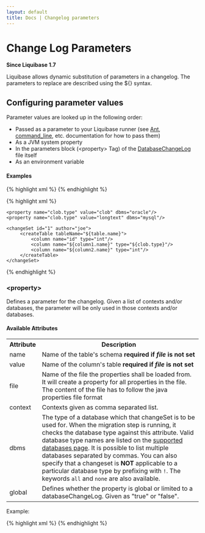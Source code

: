 ```yaml
---
layout: default
title: Docs | Changelog parameters 
---
```


# Change Log Parameters #

**Since Liquibase 1.7**

Liquibase allows dynamic substitution of parameters in a changelog.  The parameters to replace are described using the ${} syntax.

## Configuring parameter values ##

Parameter values are looked up in the following order:

  - Passed as a parameter to your Liquibase runner (see [Ant](ant/index.html), [command_line](command_line.html), etc. documentation for how to pass them)
  - As a JVM system property
  - In the parameters block (&lt;property&gt; Tag) of the [DatabaseChangeLog](/documentation/databasechangelog.html) file itself
  - As an environment variable

#### Examples ####

{% highlight xml %}
<createTable tableName="${table.name}">
     <column name="id" type="int"/>
     <column name="${column1.name}" type="varchar(${column1.length})"/>
     <column name="${column2.name}" type="int"/>
</createTable>
{% endhighlight %}

{% highlight xml %}
<databaseChangeLog
        xmlns="http://www.liquibase.org/xml/ns/dbchangelog"
        xmlns:xsi="http://www.w3.org/2001/XMLSchema-instance"
        xmlns:ext="http://www.liquibase.org/xml/ns/dbchangelog-ext"
        xsi:schemaLocation="http://www.liquibase.org/xml/ns/dbchangelog http://www.liquibase.org/xml/ns/dbchangelog/dbchangelog-3.8.xsd
        http://www.liquibase.org/xml/ns/dbchangelog-ext http://www.liquibase.org/xml/ns/dbchangelog/dbchangelog-ext.xsd">

    <property name="clob.type" value="clob" dbms="oracle"/>
    <property name="clob.type" value="longtext" dbms="mysql"/>

    <changeSet id="1" author="joe">
         <createTable tableName="${table.name}">
             <column name="id" type="int"/>
             <column name="${column1.name}" type="${clob.type}"/>
             <column name="${column2.name}" type="int"/>
         </createTable>
    </changeSet>
</databaseChangeLog>

{% endhighlight %}

### &lt;property&gt; ###

Defines a parameter for the changelog. Given a list of contexts and/or databases, the parameter will be only used in those contexts and/or databases.

#### Available Attributes ####

<table>
<tr><th>Attribute</th><th>Description</th></tr>
<tr><td>name</td><td>Name of the table's schema <b>required if <i>file</i> is not set</b>  </td></tr>
<tr><td>value</td><td>Name of the column's table <b>required if <i>file</i> is not set</b>  </td></tr>
<tr><td>file</td><td>Name of the file the properties shall be loaded from. It will create a property for all properties in the file. 
The content of the file has to follow the java properties file format</td></tr>
<tr><td>context</td><td>Contexts given as comma separated list.  </td></tr>
<tr><td>dbms</td><td>The type of a database which that changeSet is to be used for. When the migration step is running, it checks the database type against this 
  attribute. Valid database type names are listed on the <a href="../databases.html">supported databases page</a>. It is possible to list multiple databases separated by commas. 
  You can also specify that a changeset is <b>NOT</b> applicable to a particular database type by prefixing with <code>!</code>. The keywords <code>all</code> and <code>none</code> are 
  also available.</td></tr>
<tr><td>global</td><td>Defines whether the property is global or limited to a databaseChangeLog. Given as "true" or "false".  </td></tr>
</table>

Example:

{% highlight xml %}
    <property name="simpleproperty" value="somevalue"/>
    <property name="clob.type" value="clob" dbms="oracle,h2"/>
    <property name="clob.type" value="longtext" dbms="mysql"/>
    <property name="myproperty" value="yes" context="common,test"/>
    <property name="localproperty" value="foo" global="false"/>
{% endhighlight %}
